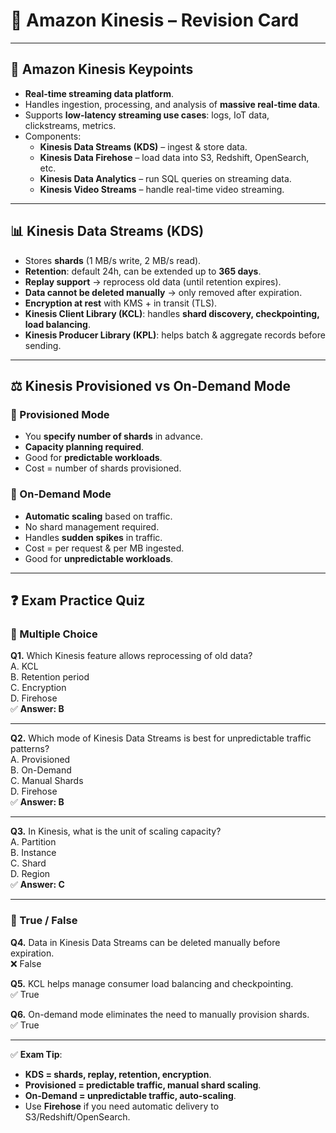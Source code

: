 # 🔄 Amazon Kinesis – Revision Card

---

## 📝 Amazon Kinesis Keypoints
- **Real-time streaming data platform**.
- Handles ingestion, processing, and analysis of **massive real-time data**.
- Supports **low-latency streaming use cases**: logs, IoT data, clickstreams, metrics.
- Components:
    - **Kinesis Data Streams (KDS)** – ingest & store data.
    - **Kinesis Data Firehose** – load data into S3, Redshift, OpenSearch, etc.
    - **Kinesis Data Analytics** – run SQL queries on streaming data.
    - **Kinesis Video Streams** – handle real-time video streaming.

---

## 📊 Kinesis Data Streams (KDS)
- Stores **shards** (1 MB/s write, 2 MB/s read).
- **Retention**: default 24h, can be extended up to **365 days**.
- **Replay support** → reprocess old data (until retention expires).
- **Data cannot be deleted manually** → only removed after expiration.
- **Encryption at rest** with KMS + in transit (TLS).
- **Kinesis Client Library (KCL)**: handles **shard discovery, checkpointing, load balancing**.
- **Kinesis Producer Library (KPL)**: helps batch & aggregate records before sending.

---

## ⚖️ Kinesis Provisioned vs On-Demand Mode

### 🔹 Provisioned Mode
- You **specify number of shards** in advance.
- **Capacity planning required**.
- Good for **predictable workloads**.
- Cost = number of shards provisioned.

### 🔹 On-Demand Mode
- **Automatic scaling** based on traffic.
- No shard management required.
- Handles **sudden spikes** in traffic.
- Cost = per request & per MB ingested.
- Good for **unpredictable workloads**.

---

## ❓ Exam Practice Quiz

### 🔹 Multiple Choice
**Q1.** Which Kinesis feature allows reprocessing of old data?  
A. KCL  
B. Retention period  
C. Encryption  
D. Firehose  
✅ **Answer: B**

---

**Q2.** Which mode of Kinesis Data Streams is best for unpredictable traffic patterns?  
A. Provisioned  
B. On-Demand  
C. Manual Shards  
D. Firehose  
✅ **Answer: B**

---

**Q3.** In Kinesis, what is the unit of scaling capacity?  
A. Partition  
B. Instance  
C. Shard  
D. Region  
✅ **Answer: C**

---

### 🔹 True / False
**Q4.** Data in Kinesis Data Streams can be deleted manually before expiration.  
❌ False

**Q5.** KCL helps manage consumer load balancing and checkpointing.  
✅ True

**Q6.** On-demand mode eliminates the need to manually provision shards.  
✅ True

---

✅ **Exam Tip**:
- **KDS = shards, replay, retention, encryption**.
- **Provisioned = predictable traffic, manual shard scaling**.
- **On-Demand = unpredictable traffic, auto-scaling**.
- Use **Firehose** if you need automatic delivery to S3/Redshift/OpenSearch.  
